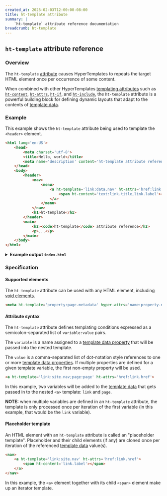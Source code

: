 ```yaml
---
created_at: 2025-02-03T12:00:00-08:00
title: ht-template attribute
summary: |
    `ht-template` attribute reference documentation
breadcrumb: ht-template
---
```


## `ht-template` attribute reference

<auto-toc selectors='h3,h4,h5,h6'></auto-toc>

### Overview 

The `ht-template` [attribute] causes HyperTemplates to repeats the target HTML element once per occurrence of some content.

When combined with other HyperTemplates [templating attributes] such as [`ht-content`], [`ht-attrs`], [`ht-if`], and [`ht-include`], the `ht-template` attribute is a powerful building block for defining dynamic layouts that adapt to the contents of [template data].

### Example

This example shows the `ht-template` attribute being used to template the `<header>` element.

<code-snippet ht-element filename='layout.html' highlight='11-13' with-line-numbers>

```html
<html lang='en-US'>
    <head>
        <meta charset='utf-8'>
        <title>Hello, world</title>
        <meta name='description' content='ht-template attribute reference'>
    </head>
    <body>
        <header>
            <nav>
                <menu>
                    <a ht-template='link:data.nav' ht-attrs='href:link.href'>
                        <span ht-content='text:link.title,link.label'></span>
                    </a>
                </menu>
            </nav>
            <h1>ht-template</h1>
        </header>
        <main>
            <h2><code>ht-template</code> attribute reference</h2>
            <p>...</p>
        </main>
    </body>
</html>
```

</code-snippet>

<details><summary><strong>Example output <code>index.html</code></strong></summary>

Let's see what happens when we process this template with the following [template data].

```javascript
{
    site: {
        nav: [
            { label: "Home", href: "/" },
            { label: "Features", href: "/features/" },
            { label: "Docs", href: "/docs/" },
            { label: "Blog", href: "/blog/" },
        ]
    }
}
```

The [placeholder template](#placeholder-template) `<a>` element will be cloned once for each item in the `data.nav` [template data property] (an object array).
The end result should be four (4) `<a>` elements dynamically generated by HyperTemplates.

```html
<html lang='en-US'>
    <head>
        <meta charset='utf-8'>
        <title>Hello, world</title>
        <meta name='description' content='ht-template attribute reference'>
    </head>
    <body>
        <header>
            <nav>
                <menu>
                    <a href='/'>
                        <span>Home</span>
                    </a>
                    <a href='/features/'>
                        <span>Features</span>
                    </a>
                    <a href='/docs/'>
                        <span>Docs</span>
                    </a>
                    <a href='/blog/'>
                        <span>Blog</span>
                    </a>
                </menu>
            </nav>
            <h1>ht-template</h1>
        </header>
        <main>
            <h2><code>ht-template</code> attribute reference</h2>
            <p>...</p>
        </main>
    </body>
</html>
```

</details>

### Specification

#### Supported elements

The `ht-template` attribute can be used with any HTML element, including [void elements].

```html
<meta ht-template='property:page.metadata' hyper-attrs='name:property.name;content:property.value' />
```

#### Attribute syntax

The `ht-template` attribute defines templating conditions expressed as a semicolon-separated list of `variable:value` pairs.

The `variable` is a name assigned to a [template data property] that will be passed into the nested template.

The `value` is a comma-separated list of dot-notation style references to one or more [template data properties].
If multiple properties are defined for a given template variable, the first non-empty property will be used.

```html
<a ht-template='link:site.nav;page:page' ht-attrs='href:link.href'>
```

In this example, two variables will be added to the [template data] that gets passed in to the nested `<a>` template: `link` and `page`.

<doc-quote ht-element info>

**NOTE:** when multiple variables are defined in an `ht-template` attribute, the template is only processed once per iteration of the first variable (in this example, that would be the `link` variable).

</doc-quote>

#### Placeholder template

An HTML element with an `ht-template` attribute is called an "placeholder template".
Placeholder and their child elements (if any) are cloned once per iteration of the referenced [template data] value(s).

<code-snippet ht-element filename='partials/nav.html' highlight='2-4' with-line-numbers>

```html
<nav>
    <a ht-template='link:site.nav' ht-attrs='href:link.href'>
        <span ht-content='link.label'></span>
    </a>
</nav>
```

</code-snippet>

In this example, the `<a>` element together with its child `<span>` element make up an iterator template.



<!-- Links -->
[`ht-content`]: /docs/reference/core/attributes/ht-content/
[`ht-attrs`]: /docs/reference/core/attributes/ht-attrs/
[`ht-if`]: /docs/reference/core/attributes/ht-if/
[`ht-include`]: /docs/reference/core/attributes/ht-include/
[attribute]: https://developer.mozilla.org/en-US/docs/Web/HTML/Attributes
[templating attributes]: /docs/reference/core/attributes/
[template data]: /docs/reference/core/data/
[void elements]: https://developer.mozilla.org/en-US/docs/Glossary/Void_element

[template data property]: /docs/reference/core/data/#template-data-property
[template data properties]: /docs/reference/core/data/#template-data-property
[attribute syntax]: #attribute-syntax
[HTML `DocumentFragment`]: https://developer.mozilla.org/en-US/docs/Web/API/DocumentFragment
[HTML `Document`]: https://developer.mozilla.org/en-US/docs/Web/API/Document